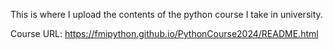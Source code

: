 This is where I upload the contents of the python course I take in university.

Course URL:
https://fmipython.github.io/PythonCourse2024/README.html
